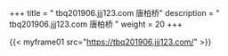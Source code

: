 +++
title = "  tbq201906.jjj123.com 唐柏桥"
description = "  tbq201906.jjj123.com 唐柏桥  "
weight = 20
+++


{{< myframe01 src="https://tbq201906.jjj123.com/" >}}

